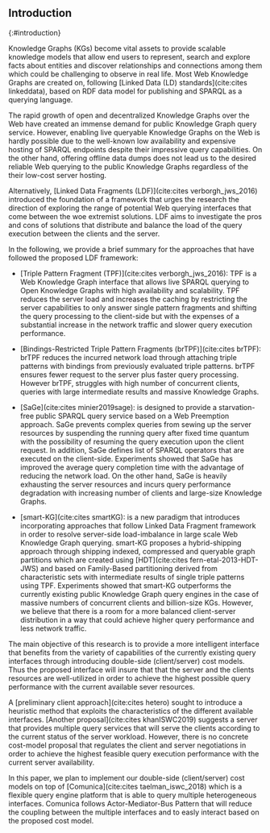 ## Introduction
{:#introduction}


Knowledge Graphs (KGs) become vital assets to provide scalable knowledge models that allow end users to represent, search and explore facts about entities and discover relationships and connections among them which could be challenging to observe in real life. Most Web Knowledge Graphs are created on, following [Linked Data (LD) standards](cite:cites linkeddata), based on RDF data model for publishing and SPARQL as a querying language.

The rapid growth of open and decentralized Knowledge Graphs over the Web have created an immense demand for public Knowledge Graph query service. However, enabling live queryable Knowledge Graphs on the Web is hardly possible due to the well-known low availability and expensive hosting of SPARQL endpoints despite their impressive query capabilities. On the other hand, offering offline data dumps does not lead us to the desired reliable Web querying to the public Knowledge Graphs regardless of the their low-cost server hosting.

Alternatively, [Linked Data Fragments (LDF)](cite:cites verborgh_jws_2016) introduced the foundation of a framework that urges the research the direction of exploring the range of potential Web querying interfaces that come between the woe extremist solutions. LDF aims to investigate the pros and cons of solutions that distribute and balance the load of the query execution between the clients and the server. 

In the following, we provide a brief summary for the approaches that have followed the proposed LDF framework:

* [Triple Pattern Fragment (TPF)](cite:cites verborgh_jws_2016): TPF is a Web Knowledge Graph interface that allows live SPARQL querying to Open Knowledge Graphs with high availability and scalability. TPF reduces the server load and increases the caching by restricting the server capabilities to only answer single pattern fragments and shifting the query processing to the client-side but with the expenses of a substantial increase in the network traffic and slower query execution performance.

* [Bindings-Restricted Triple Pattern Fragments (brTPF)](cite:cites brTPF): brTPF reduces the incurred network load through attaching triple patterns with bindings from previously evaluated triple patterns. brTPF ensures fewer request to the server plus faster query processing. However brTPF, struggles with high number of concurrent clients, queries with large intermediate results and massive Knowledge Graphs.

* [SaGe](cite:cites minier2019sage): is designed to provide a starvation-free public SPARQL query service based on a Web Preemption approach. SaGe prevents complex queries from sewing up the server resources by suspending the running query after fixed time quantum with the possibility of resuming the query execution upon the client request. In addition, SaGe defines list of SPARQL operators that are executed on the client-side. Experiments showed that SaGe has improved the average query completion time with the advantage of reducing the network load. On the other hand, SaGe is heavily exhausting the server resources and incurs query performance degradation with increasing number of clients and large-size Knowledge Graphs. 

* [smart-KG](cite:cites smartKG): is a new paradigm that introduces incorporating approaches that follow Linked Data Fragment framework in order to resolve server-side load-imbalance in large scale Web Knowledge Graph querying. smart-KG proposes a hybrid-shipping approach through shipping indexed, compressed and queryable graph partitions which are created using [HDT](cite:cites fern-etal-2013-HDT-JWS) and based on Family-Based partitioning derived from characteristic sets with intermediate results of single triple patterns using TPF.
Experiments showed that smart-KG outperforms the currently existing public Knowledge Graph query engines in the case of massive numbers of concurrent clients and billion-size KGs. However, we believe that there is a room for a more balanced client-server distribution in a way that could achieve higher query performance and less network traffic.

The main objective of this research is to provide a more intelligent interface that benefits from the variety of capabilities of the currently existing query interfaces through introducing double-side (client/server) cost models. Thus the proposed interface will insure that that the server and the clients resources are well-utilized in order to achieve the highest possible query performance with the current available sever resources. 

A [preliminary client approach](cite:cites hetero) sought to introduce a heuristic method that exploits the characteristics of the different available interfaces. [Another proposal](cite:cites khanISWC2019) suggests a server that provides multiple query services that will serve the clients according to the current status of the server workload. However, there is no concrete cost-model proposal that regulates the client and server negotiations in order to achieve the highest feasible query execution performance with the current server availability.

In this paper, we plan to implement our double-side (client/server) cost models on top of [Comunica](cite:cites taelman_iswc_2018) which is a flexible query engine platform that is able to query multiple heterogeneous interfaces. Comunica follows Actor-Mediator-Bus Pattern that will reduce the coupling between the multiple interfaces and to easly interact based on the proposed cost model.

